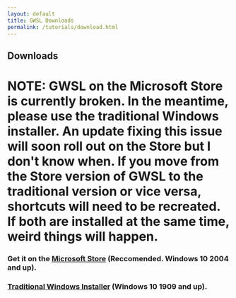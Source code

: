 ```yaml
---
layout: default
title: GWSL Downloads
permalink: /tutorials/download.html
---
```


## Downloads

# NOTE: GWSL on the Microsoft Store is currently broken. In the meantime, please use the traditional Windows installer. An update fixing this issue will soon roll out on the Store but I don't know when. If you move from the Store version of GWSL to the traditional version or vice versa, shortcuts will need to be recreated. If both are installed at the same time, weird things will happen.

### Get it on the [Microsoft Store](https://www.microsoft.com/store/productId/9NL6KD1H33V3) (Reccomended. Windows 10 2004 and up).


### [Traditional Windows Installer](https://github.com/Opticos/gwsl/raw/master/packages/GWSL%20Traditional%20135%20x64.exe) (Windows 10 1909 and up).

